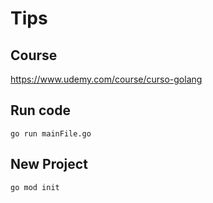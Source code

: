 # Tips

## Course

https://www.udemy.com/course/curso-golang

## Run code

```
go run mainFile.go
```

## New Project

```
go mod init
```
